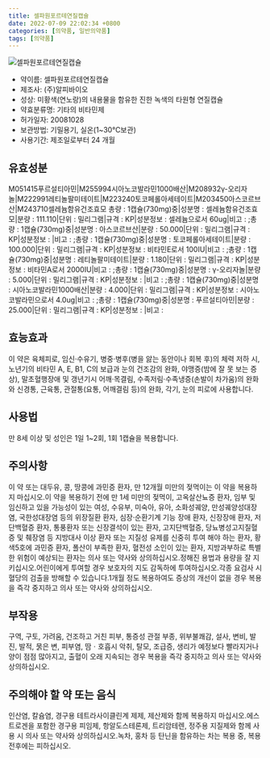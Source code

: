 ```yaml
---
title: 셀파원포르테연질캡슐
date: 2022-07-09 22:02:34 +0800
categories: [의약품, 일반의약품]
tags: [의약품]
---
```

![셀파원포르테연질캡슐](https://nedrug.mfds.go.kr/pbp/cmn/itemImageDownload/1MdYV-PxYn_)

- 약이름: 셀파원포르테연질캡슐
- 제조사: (주)알피바이오
- 성상: 미황색(연노랑)의 내용물을 함유한 진한 녹색의 타원형 연질캡슐
- 약효분류명: 기타의 비타민제
- 허가일자: 20081028
- 보관방법: 기밀용기, 실온(1~30℃보관)
- 사용기간: 제조일로부터 24 개월
## 유효성분
M051415푸르설티아민|M255994시아노코발라민1000배산|M208932γ-오리자놀|M222991레티놀팔미테이트|M223240토코페롤아세테이트|M203450아스코르브산|M243710셀레늄함유건조효모
총량 : 1캡슐(730mg)중|성분명 : 셀레늄함유건조효모|분량 : 111.110|단위 : 밀리그램|규격 : KP|성분정보 : 셀레늄으로서 60ug|비고 : ;총량 : 1캡슐(730mg)중|성분명 : 아스코르브산|분량 : 50.000|단위 : 밀리그램|규격 : KP|성분정보 : |비고 : ;총량 : 1캡슐(730mg)중|성분명 : 토코페롤아세테이트|분량 : 100.000|단위 : 밀리그램|규격 : KP|성분정보 : 비타민E로서 100IU|비고 : ;총량 : 1캡슐(730mg)중|성분명 : 레티놀팔미테이트|분량 : 1.180|단위 : 밀리그램|규격 : KP|성분정보 : 비타민A로서 2000IU|비고 : ;총량 : 1캡슐(730mg)중|성분명 : γ-오리자놀|분량 : 5.000|단위 : 밀리그램|규격 : KP|성분정보 : |비고 : ;총량 : 1캡슐(730mg)중|성분명 : 시아노코발라민1000배산|분량 : 4.000|단위 : 밀리그램|규격 : KP|성분정보 : 시아노코발라민으로서 4.0ug|비고 : ;총량 : 1캡슐(730mg)중|성분명 : 푸르설티아민|분량 : 25.000|단위 : 밀리그램|규격 : KP|성분정보 : |비고 :
## 효능효과
이 약은 육체피로, 임신‧수유기, 병중‧병후(병을 앓는 동안이나 회복 후)의 체력 저하 시, 노년기의 비타민 A, E, B1, C의 보급과 눈의 건조감의 완화, 야맹증(밤에 잘 못 보는 증상), 말초혈행장애 및 갱년기시 어깨·목결림, 수족저림·수족냉증(손발이 차가움)의 완화와 신경통, 근육통, 관절통(요통, 어깨결림 등)의 완화, 각기, 눈의 피로에 사용합니다.
## 사용법
만 8세 이상 및 성인은 1일 1~2회, 1회 1캡슐을 복용합니다.
## 주의사항
이 약 또는 대두유, 콩, 땅콩에 과민증 환자, 만 12개월 미만의 젖먹이는 이 약을 복용하지 마십시오.이 약을 복용하기 전에 만 1세 미만의 젖먹이, 고옥살산뇨증 환자, 임부 및 임신하고 있을 가능성이 있는 여성, 수유부, 미숙아, 유아, 소화성궤양, 만성궤양성대장염, 국한성대장염 등의 위장질환 환자, 심장·순환기계 기능 장애 환자, 신장장애 환자, 저단백혈증 환자, 통풍환자 또는 신장결석이 있는 환자, 고지단백혈증, 당뇨병성고지질혈증 및 췌장염 등 지방대사 이상 환자 또는 지질성 유제를 신중히 투여 해야 하는 환자, 황색5호에 과민증 환자, 폴산이 부족한 환자, 혈전성 소인이 있는 환자, 지방과부하로 특별한 위험이 예상되는 환자는 의사 또는 약사와 상의하십시오.정해진 용법과 용량을 잘 지키십시오.어린이에게 투여할 경우 보호자의 지도 감독하에 투여하십시오.각종 요검사 시 혈당의 검출을 방해할 수 있습니다.1개월 정도 복용하여도 증상의 개선이 없을 경우 복용을 즉각 중지하고 의사 또는 약사와 상의하십시오.
## 부작용
구역, 구토, 가려움, 건조하고 거친 피부, 통증성 관절 부종, 위부불쾌감, 설사, 변비, 발진, 발적, 묽은 변, 피부염, 땀ㆍ호흡시 악취, 탈모, 조급증, 생리가 예정보다 빨라지거나 양이 점점 많아지고, 출혈이 오래 지속되는 경우 복용을 즉각 중지하고 의사 또는 약사와 상의하십시오.
## 주의해야 할 약 또는 음식
인산염, 칼슘염, 경구용 테트라사이클린계 제제, 제산제와 함께 복용하지 마십시오.에스트로겐을 포함한 경구용 피임제, 항알도스테론제, 트리암테렌, 정주용 지질제와 함께 사용 시 의사 또는 약사와 상의하십시오.녹차, 홍차 등 탄닌을 함유하는 차는 복용 중, 복용 전후에는 피하십시오.
